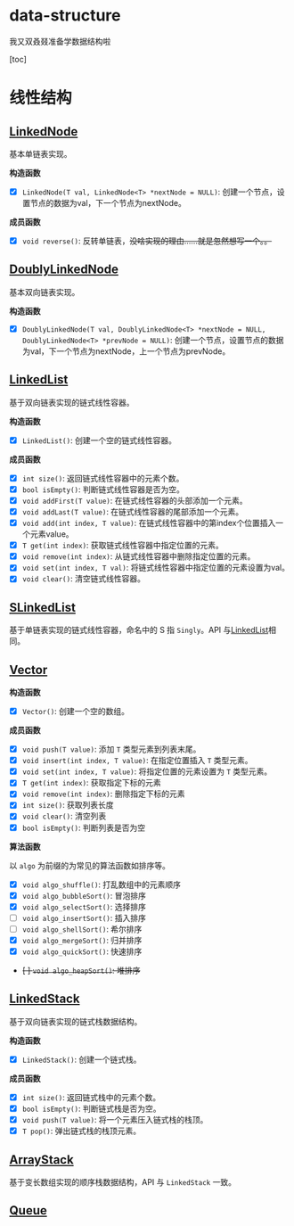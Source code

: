 # data-structure
我又双叒叕准备学数据结构啦

[toc]

# 线性结构

## [LinkedNode](./LinearList/LinkedNode.cpp)
基本单链表实现。

**构造函数**
- [x] `LinkedNode(T val, LinkedNode<T> *nextNode = NULL)`: 创建一个节点，设置节点的数据为val，下一个节点为nextNode。

**成员函数**
- [x] `void reverse()`: 反转单链表，~~没啥实现的理由……就是忽然想写一个。。~~

## [DoublyLinkedNode](./LinearList/DoublyLinkedNode.cpp)
基本双向链表实现。

**构造函数**
- [x] `DoublyLinkedNode(T val, DoublyLinkedNode<T> *nextNode = NULL, DoublyLinkedNode<T> *prevNode = NULL)`: 创建一个节点，设置节点的数据为val，下一个节点为nextNode，上一个节点为prevNode。

## [LinkedList](./LinearList/LinkedList.cpp)
基于双向链表实现的链式线性容器。

**构造函数**
- [x] `LinkedList()`: 创建一个空的链式线性容器。

**成员函数**
- [x] `int size()`: 返回链式线性容器中的元素个数。
- [x] `bool isEmpty()`: 判断链式线性容器是否为空。
- [x] `void addFirst(T value)`: 在链式线性容器的头部添加一个元素。
- [x] `void addLast(T value)`: 在链式线性容器的尾部添加一个元素。
- [x] `void add(int index, T value)`: 在链式线性容器中的第index个位置插入一个元素value。
- [x] `T get(int index)`: 获取链式线性容器中指定位置的元素。
- [x] `void remove(int index)`: 从链式线性容器中删除指定位置的元素。
- [x] `void set(int index, T val)`: 将链式线性容器中指定位置的元素设置为val。
- [x] `void clear()`: 清空链式线性容器。

## [SLinkedList](./LinearList/SLinkedList.cpp)
基于单链表实现的链式线性容器，命名中的 S 指 `Singly`。API 与[LinkedList](./LinearList/LinkedList.cpp)相同。

## [Vector](./LinearList/Vector.cpp)

**构造函数**
- [x] `Vector()`: 创建一个空的数组。

**成员函数**
- [x] `void push(T value)`: 添加 `T` 类型元素到列表末尾。
- [x] `void insert(int index, T value)`: 在指定位置插入 `T` 类型元素。
- [x] `void set(int index, T value)`: 将指定位置的元素设置为 `T` 类型元素。
- [x] `T get(int index)`: 获取指定下标的元素
- [x] `void remove(int index)`: 删除指定下标的元素
- [x] `int size()`: 获取列表长度
- [x] `void clear()`: 清空列表
- [x] `bool isEmpty()`: 判断列表是否为空

**算法函数**

以 `algo` 为前缀的为常见的算法函数如排序等。
- [x] `void algo_shuffle()`: 打乱数组中的元素顺序
- [x] `void algo_bubbleSort()`: 冒泡排序
- [x] `void algo_selectSort()`: 选择排序
- [ ] `void algo_insertSort()`: 插入排序
- [ ] `void algo_shellSort()`: 希尔排序
- [x] `void algo_mergeSort()`: 归并排序
- [x] `void algo_quickSort()`: 快速排序
- ~~[ ] `void algo_heapSort()`: 堆排序~~

## [LinkedStack](./LinearList/LinkedStack.cpp)
基于双向链表实现的链式栈数据结构。

**构造函数**
- [x] `LinkedStack()`: 创建一个链式栈。

**成员函数**
- [x] `int size()`: 返回链式栈中的元素个数。
- [x] `bool isEmpty()`: 判断链式栈是否为空。
- [x] `void push(T value)`: 将一个元素压入链式栈的栈顶。
- [x] `T pop()`: 弹出链式栈的栈顶元素。

## [ArrayStack](./LinearList/ArrayStack.cpp)
基于变长数组实现的顺序栈数据结构，API 与 `LinkedStack` 一致。

## [Queue](https://github.com/yuchiXiong/data-structure/blob/main/List/Queue.cpp)


